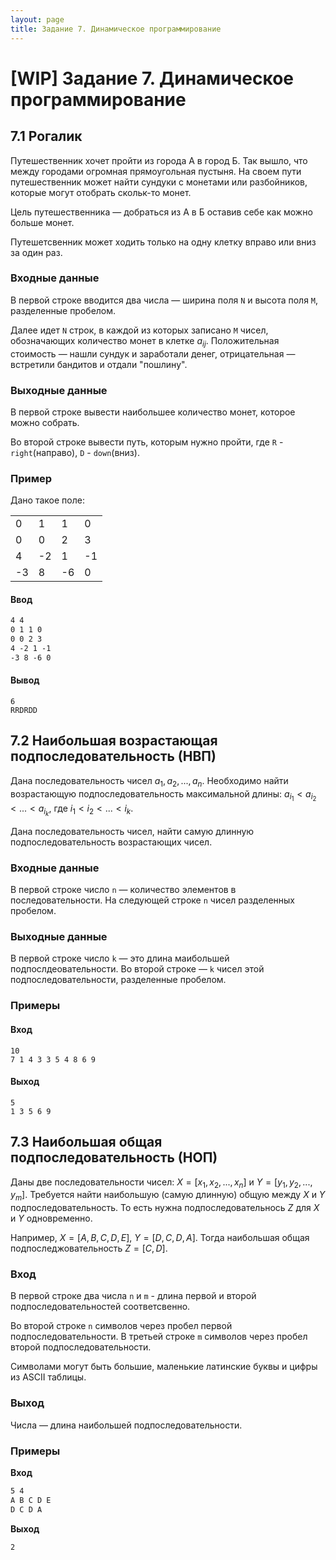 ```yaml
---
layout: page
title: Задание 7. Динамическое программирование
---
```


# [WIP] Задание 7. Динамическое программирование

## 7.1 Рогалик

Путешественник хочет пройти из города А в город Б. Так вышло, что между городами огромная прямоугольная пустыня. На своем пути путешественник может найти сундуки с монетами или разбойников, которые могут отобрать скольк-то монет.

Цель путешественника — добраться из А в Б оставив себе как можно больше монет.

Путешетсвенник может ходить только на одну клетку вправо или вниз за один раз.

### Входные данные

В первой строке вводится два числа — ширина поля `N` и высота поля `M`, разделенные пробелом.

Далее идет `N` строк, в каждой из которых записано `M` чисел, обозначающих количество монет в клетке $a_{ij}$. Положительная стоимость — нашли сундук и заработали денег, отрицательная — встретили бандитов и отдали "пошлину".

### Выходные данные

В первой строке вывести наибольшее количество монет, которое можно собрать.

Во второй строке вывести путь, которым нужно пройти, где `R` - `right`(направо), `D` - `down`(вниз).

### Пример

Дано такое поле:

|     |     |     |     |
| --- | --- | --- | --- |
| 0   | 1   | 1   | 0   |
| 0   | 0   | 2   | 3   |
| 4   | -2  | 1   | -1  |
| -3  | 8   | -6  | 0   |

#### Ввод

```txt
4 4
0 1 1 0
0 0 2 3
4 -2 1 -1
-3 8 -6 0
```

#### Вывод

```
6
RRDRDD
```

## 7.2 Наибольшая возрастающая подпоследовательность (НВП)

Дана последовательность чисел $a_1, a_2, ..., a_n$. Необходимо найти возрастающую подпоследовательность максимальной длины: $a_{i_1} < a_{i_2} < ... < a_{i_k}$, где $i_1 < i_2 < ... < i_k$.

Дана последовательность чисел, найти самую длинную подпоследовательность возрастающих чисел.

### Входные данные

В первой строке число `n` — количество элементов в последовательности.
На следующей строке `n` чисел разделенных пробелом.

### Выходные данные

В первой строке число `k` — это длина маибольшей подпослдеовательности.
Во второй строке — `k` чисел этой подпоследовательности, разделенные пробелом.

### Примеры

#### Вход

```
10
7 1 4 3 3 5 4 8 6 9
```

#### Выход

```
5
1 3 5 6 9
```

## 7.3 Наибольшая общая подпоследовательность (НОП)


Даны две последовательности чисел: $X = [x_1, x_2, ..., x_n]$ и $Y = [y_1, y_2, ..., y_m]$. Требуется найти наибольшую (самую длинную) общую между $X$ и $Y$ подпоследовательность. То есть нужна подпоследовательнось $Z$ для $X$ и $Y$ одновременно.

Например, $X = [A, B, C, D, E]$, $Y = [D, C, D, A]$. Тогда наибольшая общая подпоследжовательность $Z = [C, D]$.

### Вход

В первой строке два числа `n` и `m` - длина первой и второй подпоследовательностей соответсвенно.

Во второй строке `n` символов через пробел первой подпоследовательности.
В третьей строке `m` символов через пробел второй подпоследовательности.

Символами могут быть большие, маленькие латинские буквы и цифры из ASCII таблицы.

### Выход

Числа — длина наибольшей подпоследовательности.

### Примеры

**Вход**

```txt
5 4
A B C D E
D C D A
```

**Выход**

```txt
2
```